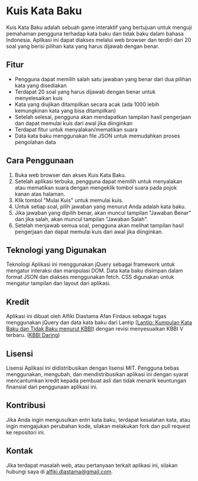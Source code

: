 # Kuis Kata Baku

Kuis Kata Baku adalah sebuah game interaktif yang bertujuan untuk menguji pemahaman pengguna terhadap kata baku dan tidak baku dalam bahasa Indonesia. Aplikasi ini dapat diakses melalui web browser dan terdiri dari 20 soal yang berisi pilihan kata yang harus dijawab dengan benar.

## Fitur

-   Pengguna dapat memilih salah satu jawaban yang benar dari dua pilihan kata yang disediakan
-   Terdapat 20 soal yang harus dijawab dengan benar untuk menyelesaikan kuis
- Kata yang diujikan ditampilkan secara acak (ada 1000 lebih kemungkinan kata yang bisa ditampilkan)
-   Setelah selesai, pengguna akan mendapatkan tampilan hasil pengerjaan dan dapat memulai kuis dari awal jika diinginkan
-   Terdapat fitur untuk menyalakan/mematikan suara
-   Data kata baku menggunakan file JSON untuk memudahkan proses pengolahan data

## Cara Penggunaan

1.  Buka web browser dan akses Kuis Kata Baku.
2.  Setelah aplikasi terbuka, pengguna dapat memilih untuk menyalakan atau mematikan suara dengan mengeklik tombol suara pada pojok kanan atas halaman.
3.  Klik tombol "Mulai Kuis" untuk memulai kuis.
4.  Untuk setiap soal, pilih jawaban yang menurut Anda adalah kata baku.
5.  Jika jawaban yang dipilih benar, akan muncul tampilan "Jawaban Benar" dan jika salah, akan muncul tampilan "Jawaban Salah".
6.  Setelah menjawab semua soal, pengguna akan melihat tampilan hasil pengerjaan dan dapat memulai kuis dari awal jika diinginkan.

## Teknologi yang Digunakan

Teknologi Aplikasi ini menggunakan jQuery sebagai framework untuk mengatur interaksi dan manipulasi DOM. Data kata baku disimpan dalam format JSON dan diakses menggunakan fetch. CSS digunakan untuk mengatur tampilan dan layout dari aplikasi.

## Kredit

Aplikasi ini dibuat oleh Alfiki Diastama Afan Firdaus sebagai tugas  menggunakan jQuery dan data kata baku dari Lantip ([Lantip: Kumpulan Kata Baku dan Tidak Baku menurut KBBI](https://github.com/lantip/baku-tidak-baku)) dengan revisi menyesuaikan KBBI V terbaru. ([KBBI Daring](https://kbbi.kemdikbud.go.id/))

## Lisensi

Lisensi Aplikasi ini didistribusikan dengan lisensi MIT. Pengguna bebas menggunakan, mengubah, dan mendistribusikan aplikasi ini dengan syarat mencantumkan kredit kepada pembuat asli dan tidak menarik keuntungan finansial dari penggunaan aplikasi ini.

## Kontribusi

Jika Anda ingin mengusulkan entri kata baku, terdapat kesalahan kata, atau ingin mengajukan perubahan kode, silakan melakukan fork dan pull request ke repositori ini.

## Kontak

Jika terdapat masalah web, atau pertanyaan terkait aplikasi ini, silakan hubungi saya di alfiki.diastama@gmail.com.
